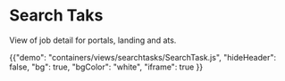 # Search Taks

<p class="description">View of job detail for portals, landing and ats.</p>

{{"demo": "containers/views/searchtasks/SearchTask.js", "hideHeader": false, "bg": true, "bgColor": "white", "iframe": true }}
